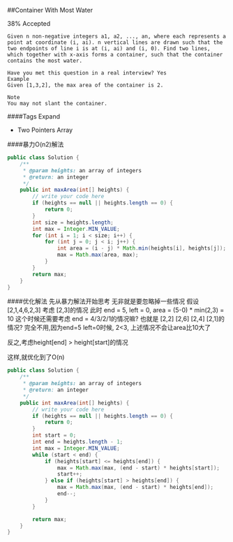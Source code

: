 ##Container With Most Water

38% Accepted

	Given n non-negative integers a1, a2, ..., an, where each represents a point at coordinate (i, ai). n vertical lines are drawn such that the two endpoints of line i is at (i, ai) and (i, 0). Find two lines, which together with x-axis forms a container, such that the container contains the most water.

	Have you met this question in a real interview? Yes
	Example
	Given [1,3,2], the max area of the container is 2.

	Note
	You may not slant the container.

####Tags Expand
- Two Pointers Array

####暴力O(n2)解法
```java
public class Solution {
    /**
     * @param heights: an array of integers
     * @return: an integer
     */
    public int maxArea(int[] heights) {
        // write your code here
        if (heights == null || heights.length == 0) {
            return 0;
        }
        int size = heights.length;
        int max = Integer.MIN_VALUE;
        for (int i = 1; i < size; i++) {
            for (int j = 0; j < i; j++) {
                int area = (i - j) * Math.min(heights[i], heights[j]);
                max = Math.max(area, max);
            }
        }
        return max;
    }
}
```


####优化解法
先从暴力解法开始思考
无非就是要忽略掉一些情况
假设 [2,1,4,6,2,3]
考虑 [2,3]的情况
此时 end = 5, left = 0, area = (5-0) * min(2,3) = 10
这个时候还需要考虑 end = 4/3/2/1的情况嘛?
也就是 [2,2] [2,6] [2,4] [2,1]的情况?
完全不用,因为end=5 left=0时候, 2<3, 上述情况不会让area比10大了

反之,考虑height[end] > height[start]的情况

这样,就优化到了O(n)

```java
public class Solution {
    /**
     * @param heights: an array of integers
     * @return: an integer
     */
    public int maxArea(int[] heights) {
        // write your code here
        if (heights == null || heights.length == 0) {
            return 0;
        }
        int start = 0;
        int end = heights.length - 1;
        int max = Integer.MIN_VALUE;
        while (start < end) {
            if (heights[start] <= heights[end]) {
                max = Math.max(max, (end - start) * heights[start]);
                start++;
            } else if (heights[start] > heights[end]) {
                max = Math.max(max, (end - start) * heights[end]);
                end--;
            }
        }

        return max;
    }
}

```
